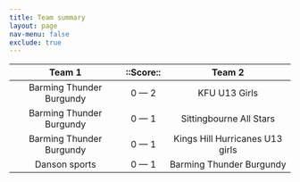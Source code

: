```yaml
---
title: Team summary
layout: page
nav-menu: false
exclude: true
---
```




|          Team 1          |  ::Score::  |             Team 2              |
|:------------------------:|:-----------:|:-------------------------------:|
| Barming Thunder Burgundy | 0 &mdash; 2 |          KFU U13 Girls          |
| Barming Thunder Burgundy | 0 &mdash; 1 |     Sittingbourne All Stars     |
| Barming Thunder Burgundy | 0 &mdash; 1 | Kings Hill Hurricanes U13 girls |
|      Danson sports       | 0 &mdash; 1 |    Barming Thunder Burgundy     |

 <br /><br /><br />